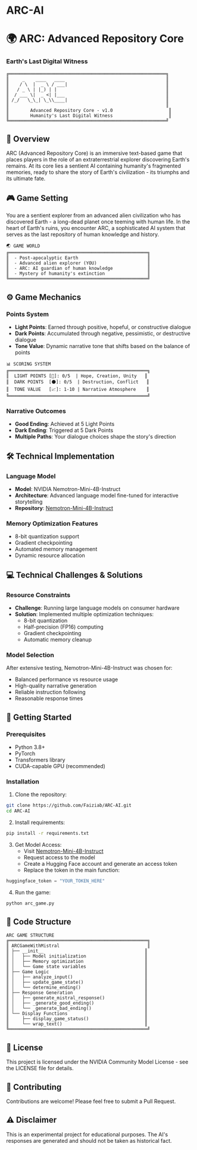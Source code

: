 # ARC-AI
# 🌍 ARC: Advanced Repository Core
### Earth's Last Digital Witness

```ascii
╔═══════════════════════════════════════════════════════════╗
║     _    ____   ____                                      ║
║    / \  |  _ \ / ___|                                     ║
║   / _ \ | |_) | |                                         ║
║  / ___ \|  _ <| |___                                      ║
║ /_/   \_\_| \_\\____|                                     ║
║                                                           ║
║        Advanced Repository Core - v1.0                     ║
║        Humanity's Last Digital Witness                     ║
╚═══════════════════════════════════════════════════════════╝
```

## 📖 Overview

ARC (Advanced Repository Core) is an immersive text-based game that places players in the role of an extraterrestrial explorer discovering Earth's remains. At its core lies a sentient AI containing humanity's fragmented memories, ready to share the story of Earth's civilization - its triumphs and its ultimate fate.

## 🎮 Game Setting

You are a sentient explorer from an advanced alien civilization who has discovered Earth - a long-dead planet once teeming with human life. In the heart of Earth's ruins, you encounter ARC, a sophisticated AI system that serves as the last repository of human knowledge and history.

```ascii
🌏 GAME WORLD
╔════════════════════════════════════════════════════╗
║  - Post-apocalyptic Earth                          ║
║  - Advanced alien explorer (YOU)                   ║
║  - ARC: AI guardian of human knowledge             ║
║  - Mystery of humanity's extinction                ║
╚════════════════════════════════════════════════════╝
```

## ⚙️ Game Mechanics

### Points System
- **Light Points**: Earned through positive, hopeful, or constructive dialogue
- **Dark Points**: Accumulated through negative, pessimistic, or destructive dialogue
- **Tone Value**: Dynamic narrative tone that shifts based on the balance of points

```ascii
📊 SCORING SYSTEM
╔════════════════════════════════════════════════════╗
║  LIGHT POINTS [🌟]: 0/5  | Hope, Creation, Unity   ║
║  DARK POINTS  [⚫]: 0/5  | Destruction, Conflict   ║
║  TONE VALUE   [📈]: 1-10 | Narrative Atmosphere    ║
╚════════════════════════════════════════════════════╝
```

### Narrative Outcomes
- **Good Ending**: Achieved at 5 Light Points
- **Dark Ending**: Triggered at 5 Dark Points
- **Multiple Paths**: Your dialogue choices shape the story's direction

## 🛠️ Technical Implementation

### Language Model
- **Model**: NVIDIA Nemotron-Mini-4B-Instruct
- **Architecture**: Advanced language model fine-tuned for interactive storytelling
- **Repository**: [Nemotron-Mini-4B-Instruct](https://huggingface.co/nvidia/Nemotron-Mini-4B-Instruct)

### Memory Optimization Features
- 8-bit quantization support
- Gradient checkpointing
- Automated memory management
- Dynamic resource allocation

## 💻 Technical Challenges & Solutions

### Resource Constraints
- **Challenge**: Running large language models on consumer hardware
- **Solution**: Implemented multiple optimization techniques:
  - 8-bit quantization
  - Half-precision (FP16) computing
  - Gradient checkpointing
  - Automatic memory cleanup

### Model Selection
After extensive testing, Nemotron-Mini-4B-Instruct was chosen for:
- Balanced performance vs resource usage
- High-quality narrative generation
- Reliable instruction following
- Reasonable response times

## 🚀 Getting Started

### Prerequisites
- Python 3.8+
- PyTorch
- Transformers library
- CUDA-capable GPU (recommended)

### Installation

1. Clone the repository:
```bash
git clone https://github.com/Faiziab/ARC-AI.git
cd ARC-AI
```

2. Install requirements:
```bash
pip install -r requirements.txt
```

3. Get Model Access:
   - Visit [Nemotron-Mini-4B-Instruct](https://huggingface.co/nvidia/Nemotron-Mini-4B-Instruct)
   - Request access to the model
   - Create a Hugging Face account and generate an access token
   - Replace the token in the main function:
```python
huggingface_token = "YOUR_TOKEN_HERE"
```

4. Run the game:
```bash
python arc_game.py
```

## 🎯 Code Structure

```ascii
ARC GAME STRUCTURE
╔════════════════════════════════════════════════════╗
║ ARCGameWithMistral                                 ║
║ ├── __init__                                      ║
║ │   ├── Model initialization                      ║
║ │   ├── Memory optimization                       ║
║ │   └── Game state variables                      ║
║ ├── Game Logic                                    ║
║ │   ├── analyze_input()                           ║
║ │   ├── update_game_state()                       ║
║ │   └── determine_ending()                        ║
║ ├── Response Generation                           ║
║ │   ├── generate_mistral_response()               ║
║ │   ├── _generate_good_ending()                   ║
║ │   └── _generate_bad_ending()                    ║
║ └── Display Functions                             ║
║     ├── display_game_status()                     ║
║     └── wrap_text()                               ║
╚════════════════════════════════════════════════════╝
```

## 📝 License
This project is licensed under the NVIDIA Community Model License - see the LICENSE file for details.

## 🤝 Contributing
Contributions are welcome! Please feel free to submit a Pull Request.

## ⚠️ Disclaimer
This is an experimental project for educational purposes. The AI's responses are generated and should not be taken as historical fact.
